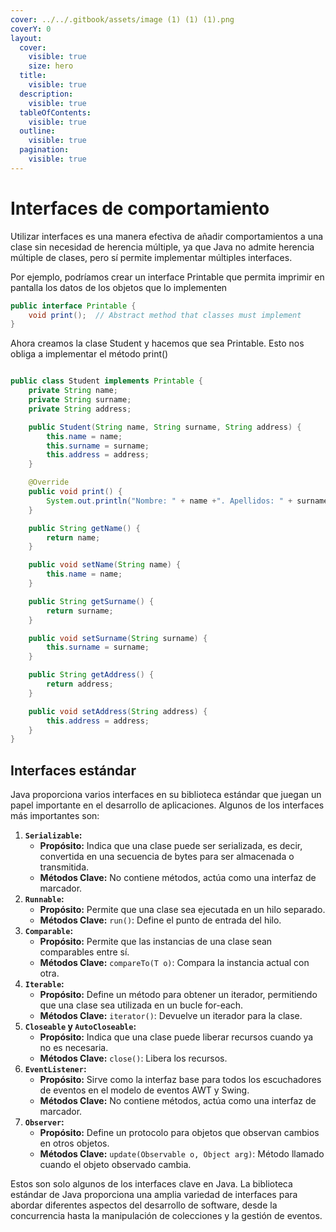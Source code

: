 ```yaml
---
cover: ../../.gitbook/assets/image (1) (1) (1).png
coverY: 0
layout:
  cover:
    visible: true
    size: hero
  title:
    visible: true
  description:
    visible: true
  tableOfContents:
    visible: true
  outline:
    visible: true
  pagination:
    visible: true
---
```


# Interfaces de comportamiento

Utilizar interfaces es una manera efectiva de añadir comportamientos a una clase sin necesidad de herencia múltiple, ya que Java no admite herencia múltiple de clases, pero sí permite implementar múltiples interfaces.

Por ejemplo, podríamos crear un interface Printable que permita imprimir en pantalla los datos de los objetos que lo implementen

```java
public interface Printable {
    void print();  // Abstract method that classes must implement
}
```

Ahora creamos la clase Student y hacemos que sea Printable. Esto nos obliga a implementar el método print()

```java

public class Student implements Printable {
    private String name;
    private String surname;
    private String address;

    public Student(String name, String surname, String address) {
        this.name = name;
        this.surname = surname;
        this.address = address;
    }

    @Override
    public void print() {
        System.out.println("Nombre: " + name +". Apellidos: " + surname + ". Dirección: " + address);
    }

    public String getName() {
        return name;
    }

    public void setName(String name) {
        this.name = name;
    }

    public String getSurname() {
        return surname;
    }

    public void setSurname(String surname) {
        this.surname = surname;
    }

    public String getAddress() {
        return address;
    }

    public void setAddress(String address) {
        this.address = address;
    }
}
```



## Interfaces estándar

Java proporciona varios interfaces en su biblioteca estándar que juegan un papel importante en el desarrollo de aplicaciones. Algunos de los interfaces más importantes son:

1. **`Serializable`:**
   * **Propósito:** Indica que una clase puede ser serializada, es decir, convertida en una secuencia de bytes para ser almacenada o transmitida.
   * **Métodos Clave:** No contiene métodos, actúa como una interfaz de marcador.
2. **`Runnable`:**
   * **Propósito:** Permite que una clase sea ejecutada en un hilo separado.
   * **Métodos Clave:** `run()`: Define el punto de entrada del hilo.
3. **`Comparable`:**
   * **Propósito:** Permite que las instancias de una clase sean comparables entre sí.
   * **Métodos Clave:** `compareTo(T o)`: Compara la instancia actual con otra.
4. **`Iterable`:**
   * **Propósito:** Define un método para obtener un iterador, permitiendo que una clase sea utilizada en un bucle for-each.
   * **Métodos Clave:** `iterator()`: Devuelve un iterador para la clase.
5. **`Closeable` y `AutoCloseable`:**
   * **Propósito:** Indica que una clase puede liberar recursos cuando ya no es necesaria.
   * **Métodos Clave:** `close()`: Libera los recursos.
6. **`EventListener`:**
   * **Propósito:** Sirve como la interfaz base para todos los escuchadores de eventos en el modelo de eventos AWT y Swing.
   * **Métodos Clave:** No contiene métodos, actúa como una interfaz de marcador.
7. **`Observer`:**
   * **Propósito:** Define un protocolo para objetos que observan cambios en otros objetos.
   * **Métodos Clave:** `update(Observable o, Object arg)`: Método llamado cuando el objeto observado cambia.

Estos son solo algunos de los interfaces clave en Java. La biblioteca estándar de Java proporciona una amplia variedad de interfaces para abordar diferentes aspectos del desarrollo de software, desde la concurrencia hasta la manipulación de colecciones y la gestión de eventos.
